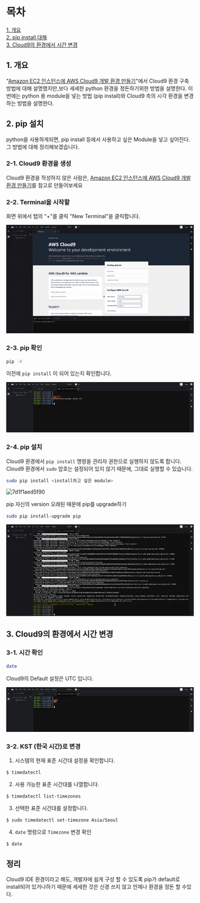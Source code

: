 # 목차
[1. 개요](#1.개요)  
[2. pip install 대해](#2.pip-install-대해)  
[3. Cloud9의 환경에서 시간 변경](#3.Cloud9의-환경에서-시간-변경)

## 1. 개요
"[Amazon EC2 인스턴스에 AWS Cloud9 개발 환경 만들기](./01.AWS-cloud9-IDE-Python.md)"에서
Cloud9 환경 구축 방법에 대해 설명했지만,보다 세세한 python 환경을 정돈하기위한 방법을 설명한다.
이번에는 python 용 module을 넣는 방법 (pip install)와 Cloud9 측의 시각 환경을 변경하는 방법을 설명한다.


## 2. pip 설치
python을 사용하게되면, pip install 등에서 사용하고 싶은 Module을 넣고 싶어진다.
그 방법에 대해 정리해보겠습니다.

### 2-1. Cloud9 환경을 생성
Cloud9 환경을 작성하지 않은 사람은, [Amazon EC2 인스턴스에 AWS Cloud9 개발 환경 만들기](./01.AWS-cloud9-IDE-Python.md)를 참고로 만들어보세요


### 2-2. Terminal을 시작할
화면 위에서 탭의 "+"를 클릭 "New Terminal"을 클릭합니다.

![ae6f23ed8985](./images/ae6f23ed8985.gif)

### 2-3. pip 확인

```bash : 터미널
pip -V
```

이전에 `pip install` 이 되어 있는지 확인합니다.

![dfa010e6094c](./images/dfa010e6094c.png)

### 2-4. pip 설치

Cloud9 환경에서 `pip install` 명령을 관리자 권한으로 실행하지 않도록 합니다.
Cloud9 환경에서 `sudo` 암호는 설정되어 있지 않기 때문에, 그대로 실행할 수 있습니다.

```bash : 터미널
sudo pip install <install하고 싶은 module>
```

![7d1f1aed5f90](./images/7d1f1aed5f90.gif)

pip 자신의 version 오래된 때문에 pip를 upgrade하기

```bash : 터미널
sudo pip install-upgrade pip
```

![4640fc7a6545](./images/4640fc7a6545.gif)


## 3. Cloud9의 환경에서 시간 변경

### 3-1. 시간 확인

```bash : 터미널
date
```
Cloud9의 Default 설정은 UTC 입니다.

![8d4bf4858fb4](./images/8d4bf4858fb4.png)

### 3-2. KST (한국 시간)로 변경

1. 시스템의 현재 표준 시간대 설정을 확인합니다.

```
$ timedatectl
```

2. 사용 가능한 표준 시간대를 나열합니다.

```
$ timedatectl list-timezones
```

3. 선택한 표준 시간대를 설정합니다.

```
$ sudo timedatectl set-timezone Asia/Seoul
```

4. `date` 명령으로 `Timezone` 변경 확인

```
$ date
```

## 정리
Cloud9 IDE 환경이라고 해도, 개발자에 쉽게 구성 할 수 있도록 pip가 default로 install되어 있거나하기 때문에 세세한 것은 신경 쓰지 않고 언제나 환경을 정돈 할 수있다.

